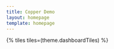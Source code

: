 ```yaml
---
title: Copper Demo
layout: homepage
template: homepage
---
```


{% tiles tiles=(theme.dashboardTiles) %}

